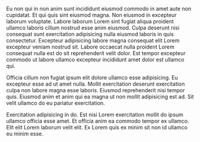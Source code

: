 Eu non qui in non anim sunt incididunt eiusmod commodo in amet aute non cupidatat. Et qui quis sint eiusmod magna. Non eiusmod in excepteur laborum voluptate. Labore laborum Lorem sint fugiat aliqua proident ullamco laboris cillum nostrud esse anim eiusmod. Culpa deserunt nisi consequat sunt exercitation adipisicing nulla eiusmod laboris in quis consectetur. Excepteur adipisicing labore magna consequat elit Lorem excepteur veniam nostrud sit. Labore occaecat nulla proident Lorem consequat nulla est do sit reprehenderit velit dolor. Est tempor excepteur commodo ut labore ullamco excepteur incididunt amet dolor est ullamco qui.

Officia cillum non fugiat ipsum elit dolore ullamco esse adipisicing. Eu excepteur esse ad ut amet nulla. Mollit exercitation deserunt exercitation culpa non labore magna esse laboris. Eiusmod reprehenderit nisi tempor quis. Eiusmod anim et anim qui ea magna ut non mollit adipisicing est ad. Sit velit ullamco do eu pariatur exercitation.

Exercitation adipisicing in do. Est nisi Lorem exercitation mollit do ipsum ullamco officia esse amet. Et officia anim ea commodo tempor ex ullamco. Elit elit Lorem laborum velit elit. Ex Lorem quis ex minim sit non id ullamco eu minim esse.